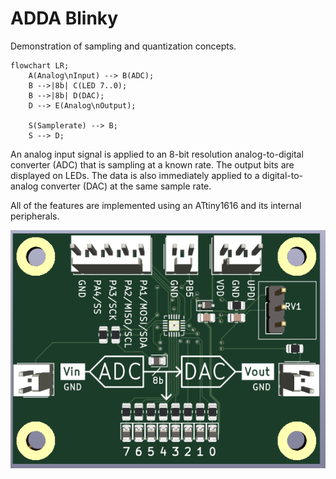 # ADDA Blinky


Demonstration of sampling and quantization concepts.

```mermaid
flowchart LR;
    A(Analog\nInput) --> B(ADC);
    B -->|8b| C(LED 7..0);
    B -->|8b| D(DAC);
    D --> E(Analog\nOutput);
    
    S(Samplerate) --> B;
    S --> D;
```


An analog input signal is applied to an 8-bit resolution analog-to-digital converter (ADC) that is sampling at a known rate.
The output bits are displayed on LEDs.
The data is also immediately applied to a digital-to-analog converter (DAC) at the same sample rate.

All of the features are implemented using an ATtiny1616 and its internal peripherals.



![Board render](docs/board-render-v0.1.png)


